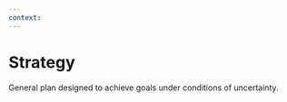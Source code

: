 ```yaml
---
context:
---
```


# Strategy

General plan designed to achieve goals under conditions of uncertainty.
